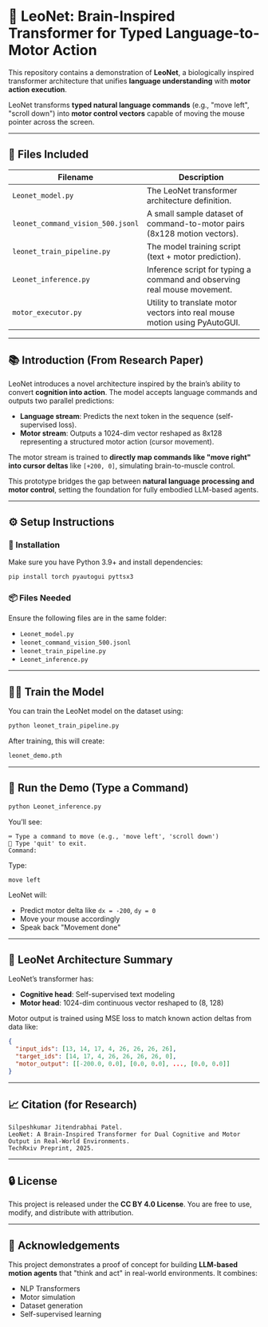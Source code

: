 # 🧠 LeoNet: Brain-Inspired Transformer for Typed Language-to-Motor Action

This repository contains a demonstration of **LeoNet**, a biologically inspired transformer architecture that unifies **language understanding** with **motor action execution**.

LeoNet transforms **typed natural language commands** (e.g., "move left", "scroll down") into **motor control vectors** capable of moving the mouse pointer across the screen.

---

## 📄 Files Included

| Filename                    | Description                                                                 |
|-----------------------------|-----------------------------------------------------------------------------|
| `Leonet_model.py`           | The LeoNet transformer architecture definition.                            |
| `leonet_command_vision_500.jsonl` | A small sample dataset of command-to-motor pairs (8x128 motion vectors).  |
| `leonet_train_pipeline.py`  | The model training script (text + motor prediction).                        |
| `Leonet_inference.py`       | Inference script for typing a command and observing real mouse movement.    |
| `motor_executor.py`         | Utility to translate motor vectors into real mouse motion using PyAutoGUI. |

---

## 📚 Introduction (From Research Paper)

LeoNet introduces a novel architecture inspired by the brain’s ability to convert **cognition into action**. The model accepts language commands and outputs two parallel predictions:

- **Language stream**: Predicts the next token in the sequence (self-supervised loss).
- **Motor stream**: Outputs a 1024-dim vector reshaped as 8x128 representing a structured motor action (cursor movement).

The motor stream is trained to **directly map commands like "move right" into cursor deltas** like `[+200, 0]`, simulating brain-to-muscle control.

This prototype bridges the gap between **natural language processing and motor control**, setting the foundation for fully embodied LLM-based agents.

---

## ⚙️ Setup Instructions

### 🔧 Installation

Make sure you have Python 3.9+ and install dependencies:

```bash
pip install torch pyautogui pyttsx3
```

### 📦 Files Needed

Ensure the following files are in the same folder:

- `Leonet_model.py`
- `leonet_command_vision_500.jsonl`
- `leonet_train_pipeline.py`
- `Leonet_inference.py`

---

## 🏋️‍♀️ Train the Model 

You can train the LeoNet model on the dataset using:

```bash
python leonet_train_pipeline.py
```

After training, this will create:

```bash
leonet_demo.pth
```

---

## 🚀 Run the Demo (Type a Command)

```bash
python Leonet_inference.py
```

You’ll see:

```
⌨️ Type a command to move (e.g., 'move left', 'scroll down')
🛑 Type 'quit' to exit.
Command:
```

Type:
```text
move left
```

LeoNet will:
- Predict motor delta like `dx = -200`, `dy = 0`
- Move your mouse accordingly
-  Speak back "Movement done"

---

## 🧠 LeoNet Architecture Summary

LeoNet’s transformer has:
- **Cognitive head**: Self-supervised text modeling
- **Motor head**: 1024-dim continuous vector reshaped to (8, 128)

Motor output is trained using MSE loss to match known action deltas from data like:

```json
{
  "input_ids": [13, 14, 17, 4, 26, 26, 26, 26],
  "target_ids": [14, 17, 4, 26, 26, 26, 26, 0],
  "motor_output": [[-200.0, 0.0], [0.0, 0.0], ..., [0.0, 0.0]]
}
```

---

## 📈 Citation (for Research)

```
Silpeshkumar Jitendrabhai Patel. 
LeoNet: A Brain-Inspired Transformer for Dual Cognitive and Motor Output in Real-World Environments. 
TechRxiv Preprint, 2025.
```

---

## 🔒 License

This project is released under the **CC BY 4.0 License**. You are free to use, modify, and distribute with attribution.

---

## 🙌 Acknowledgements

This project demonstrates a proof of concept for building **LLM-based motion agents** that "think and act" in real-world environments. It combines:

- NLP Transformers
- Motor simulation
- Dataset generation
- Self-supervised learning
